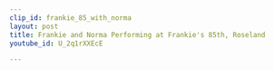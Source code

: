 ```yaml
---
clip_id: frankie_85_with_norma
layout: post
title: Frankie and Norma Performing at Frankie's 85th, Roseland
youtube_id: U_2q1rXXEcE

---
```



